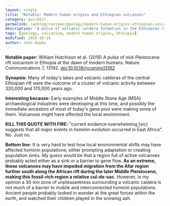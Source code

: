 ```yaml
---
layout: single
title: "Notable: Modern human origins and Ethiopian volcanoes"
category: quickbit
permalink: /weblog/reviews/geology/modern-human-origins-ethiopian-volcanoes-2016.html
description: "A pulse of volcanic caldera formation in the Ethiopian rift heated things up between 320,000 and 170,000 years ago."
tags: [geology, volcanism, modern human origins, Ethiopia]
modified: 2016-10-19
author: John Hawks
---
```


**Notable paper:** William Hutchison et al. (2016) A pulse of mid-Pleistocene rift volcanism in Ethiopia at the dawn of modern humans. Nature Communications 7, 13192. <a href="http://dx.doi.org/10.1038/ncomms13192">doi:10.1038/ncomms13192</a>

**Synopsis:** Many of today's lakes and volcanic calderas of the central Ethiopian rift were the outcome of a cluster of volcanic activity between 320,000 and 170,000 years ago.

**Interesting because:** Early examples of Middle Stone Age (MSA) archaeological industries were developing at this time, and possibly the immediate ancestors of most of today's gene pool were making some of them. Volcanoes might have affected the local environment.

**KILL THIS QUOTE WITH FIRE:** "current evidence overwhelming [sic] suggests that all major events in hominin evolution occurred in East Africa". No. Just no.

**Bottom line:** It is very hard to test how local environmental shifts may have affected hominin populations; either prompting adaptation or creating population sinks. My guess would be that a region full of active volcanoes probably acted either as a sink or a barrier to gene flow. **As an extreme, these volcanoes may have impeded migration from the Afar region further south along the African rift during the later Middle Pleistocene, making this fossil-rich region a relative cul-de-sac.** However, in my opinion a 30-km zone of unpleasantness surrounding a volcanic caldera is not much of a barrier to mobile and interconnected hominin populations. Ancient people probably looked in wonder at the great forces within the earth, and watched their children played in the snowing ash.
